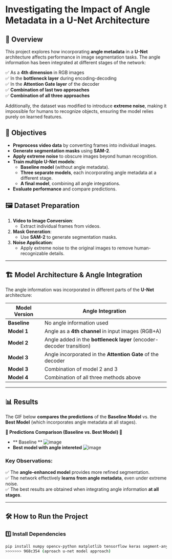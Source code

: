 # Investigating the Impact of Angle Metadata in a U-Net Architecture

## 📌 Overview

This project explores how incorporating **angle metadata** in a **U-Net** architecture affects performance in image segmentation tasks. The angle information has been integrated at different stages of the network:

✅ As a **4th dimension** in RGB images  
✅ In the **bottleneck layer** during encoding-decoding  
✅ In the **Attention Gate layer** of the decoder  
✅ **Combination of last two approaches**   
✅ **Combination of all three approaches**  

Additionally, the dataset was modified to introduce **extreme noise**, making it impossible for humans to recognize objects, ensuring the model relies purely on learned features.

## 🎯 Objectives

- **Preprocess video data** by converting frames into individual images.  
- **Generate segmentation masks** using **SAM-2**.  
- **Apply extreme noise** to obscure images beyond human recognition.  
- **Train multiple U-Net models**:
  - **Baseline model** (without angle metadata).  
  - **Three separate models**, each incorporating angle metadata at a different stage.  
  - **A final model**, combining all angle integrations.  
- **Evaluate performance** and compare predictions.  

## 🖼️ Dataset Preparation  

1. **Video to Image Conversion**:  
   - Extract individual frames from videos.  
2. **Mask Generation**:  
   - Use **SAM-2** to generate segmentation masks.  
3. **Noise Application**:  
   - Apply extreme noise to the original images to remove human-recognizable details.  

---

## 🏗️ Model Architecture & Angle Integration  

The angle information was incorporated in different parts of the **U-Net** architecture:

| Model Version | Angle Integration |  
|--------------|------------------|  
| **Baseline** | No angle information used |  
| **Model 1** | Angle as a **4th channel** in input images (RGB+A) |  
| **Model 2** | Angle added in the **bottleneck layer** (encoder-decoder transition) |  
| **Model 3** | Angle incorporated in the **Attention Gate** of the decoder |  
| **Model 3** | Combination of model 2 and 3 |  
| **Model 4** | Combination of all three methods above |  

---

## 📊 Results  

The GIF below **compares the predictions** of the **Baseline Model** vs. the **Best Model** (which incorporates angle metadata at all stages).  

**🔽 Predictions Comparison (Baseline vs. Best Model) 🔽**  
-  ** Baseline ** 
![image](https://github.com/user-attachments/assets/2db4bb91-d728-4422-a1c5-07dfba6839d4)
-  **Best model with angle intereted**
![image](https://github.com/user-attachments/assets/55308484-4143-47e4-88ec-78dd5cdf8286)




### Key Observations:
✅ The **angle-enhanced model** provides more refined segmentation.  
✅ The network effectively **learns from angle metadata**, even under extreme noise.  
✅ The best results are obtained when integrating angle information **at all stages**.  

---

## 🛠️ How to Run the Project  

### 1️⃣ Install Dependencies  

```bash
pip install numpy opencv-python matplotlib tensorflow keras segment-anything
>>>>>>> 968c354 (aproach u-net model approach)
